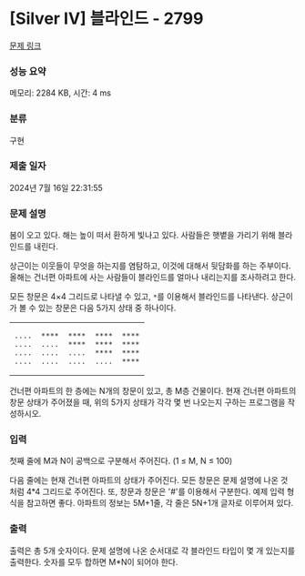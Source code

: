 # [Silver IV] 블라인드 - 2799 

[문제 링크](https://www.acmicpc.net/problem/2799) 

### 성능 요약

메모리: 2284 KB, 시간: 4 ms

### 분류

구현

### 제출 일자

2024년 7월 16일 22:31:55

### 문제 설명

<p>봄이 오고 있다. 해는 높이 떠서 환하게 빛나고 있다. 사람들은 햇볕을 가리기 위해 블라인드를 내린다.</p>

<p>상근이는 이웃들이 무엇을 하는지를 염탐하고, 이것에 대해서 뒷담화를 하는 주부이다. 올해는 건너편 아파트에 사는 사람들이 블라인드를 얼마나 내리는지를 조사하려고 한다. </p>

<p>모든 창문은 4×4 그리드로 나타낼 수 있고, <code>*</code>를 이용해서 블라인드를 나타낸다. 상근이가 볼 수 있는 창문은 다음 5가지 상태 중 하나이다.</p>

<table class="table table-bordered td-center">
	<tbody>
		<tr>
			<td>
			<pre>....
....
....
....</pre>
			</td>
			<td>
			<pre>****
....
....
​​​​​​​....</pre>
			</td>
			<td>
			<pre>****
****
....
​​​​​​​....</pre>
			</td>
			<td>
			<pre>****
****
****
​​​​​​​....</pre>
			</td>
			<td>
			<pre>****
****
****
​​​​​​​****</pre>
			</td>
		</tr>
	</tbody>
</table>

<p>건너편 아파트의 한 층에는 N개의 창문이 있고, 총 M층 건물이다. 현재 건너편 아파트의 창문 상태가 주어졌을 때, 위의 5가지 상태가 각각 몇 번 나오는지 구하는 프로그램을 작성하시오.</p>

### 입력 

 <p>첫째 줄에 M과 N이 공백으로 구분해서 주어진다. (1 ≤ M, N ≤ 100)</p>

<p>다음 줄에는 현재 건너편 아파트의 상태가 주어진다. 모든 창문은 문제 설명에 나온 것 처럼 4*4 그리드로 주어진다. 또, 창문과 창문은 '#'를 이용해서 구분한다. 예제 입력 형식을 참고하면 좋다. 아파트의 정보는 5M+1줄, 각 줄은 5N+1개 글자로 이루어져 있다.</p>

### 출력 

 <p>출력은 총 5개 숫자이다. 문제 설명에 나온 순서대로 각 블라인드 타입이 몇 개 있는지를 출력한다. 숫자를 모두 합하면 M*N이 되어야 한다.</p>

